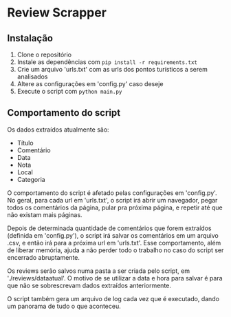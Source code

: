 # Review Scrapper

## Instalação
1. Clone o repositório
2. Instale as dependências com `pip install -r requirements.txt`
3. Crie um arquivo 'urls.txt' com as urls dos pontos turísticos a serem analisados
4. Altere as configurações em 'config.py' caso deseje
5. Execute o script com `python main.py`

## Comportamento do script

Os dados extraídos atualmente são:
- Título
- Comentário
- Data
- Nota
- Local
- Categoria

O comportamento do script é afetado pelas configurações em 'config.py'.
No geral, para cada url em 'urls.txt', o script irá abrir um navegador, pegar todos 
os comentários da página, pular pra próxima página, e repetir até que não existam mais páginas.

Depois de determinada quantidade de comentários que forem extraídos (definida em 'config.py'), o
script irá salvar os comentários em um arquivo .csv, e então irá para a próxima url em 'urls.txt'.
Esse comportamento, além de liberar memória, ajuda a não perder todo o trabalho no caso do 
script ser encerrado abruptamente.

Os reviews serão salvos numa pasta a ser criada pelo script, em './reviews/dataatual'. O motivo 
de se utilizar a data e hora para salvar é para que não se sobrescrevam dados extraídos anteriormente.

O script também gera um arquivo de log cada vez que é executado, dando um panorama de 
tudo o que aconteceu.
